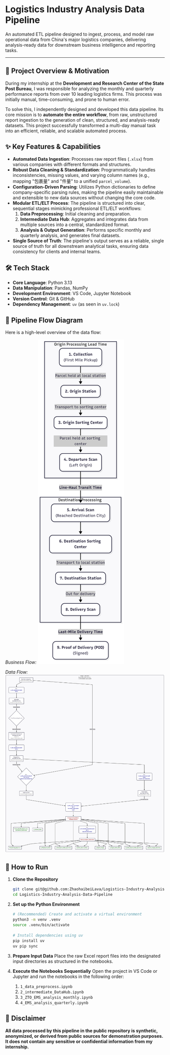 # Logistics Industry Analysis Data Pipeline

An automated ETL pipeline designed to ingest, process, and model raw operational data from China's major logistics companies, delivering analysis-ready data for downstream business intelligence and reporting tasks.

---

## 🌟 Project Overview & Motivation

During my internship at the **Development and Research Center of the State Post Bureau**, I was responsible for analyzing the monthly and quarterly performance reports from over 10 leading logistics firms. This process was initially manual, time-consuming, and prone to human error.

To solve this, I independently designed and developed this data pipeline. Its core mission is to **automate the entire workflow**, from raw, unstructured report ingestion to the generation of clean, structured, and analysis-ready datasets. This project successfully transformed a multi-day manual task into an efficient, reliable, and scalable automated process.

## ✨ Key Features & Capabilities

- **Automated Data Ingestion**: Processes raw report files (`.xlsx`) from various companies with different formats and structures.
- **Robust Data Cleaning & Standardization**: Programmatically handles inconsistencies, missing values, and varying column names (e.g., mapping "包裹量" and "件量" to a unified `parcel_volume`).
- **Configuration-Driven Parsing**: Utilizes Python dictionaries to define company-specific parsing rules, making the pipeline easily maintainable and extensible to new data sources without changing the core code.
- **Modular ETL/ELT Process**: The pipeline is structured into clear, sequential stages mimicking professional ETL/ELT workflows:
    1.  **Data Preprocessing**: Initial cleaning and preparation.
    2.  **Intermediate Data Hub**: Aggregates and integrates data from multiple sources into a central, standardized format.
    3.  **Analysis & Output Generation**: Performs specific monthly and quarterly analysis, and generates final datasets.
- **Single Source of Truth**: The pipeline's output serves as a reliable, single source of truth for all downstream analytical tasks, ensuring data consistency for clients and internal teams.

## 🛠️ Tech Stack

- **Core Language**: Python 3.13
- **Data Manipulation**: Pandas, NumPy
- **Development Environment**: VS Code, Jupyter Notebook
- **Version Control**: Git & GitHub
- **Dependency Management**: `uv` (as seen in `uv.lock`)

## 🌊 Pipeline Flow Diagram

Here is a high-level overview of the data flow:

*Business Flow:*
![Business Flow](./Description_Image/BusinessFlowDescription.png)

*Data Flow:*
![Data Flow](./Description_Image/DataFlowDescription.png)

## 🚀 How to Run

1.  **Clone the Repository**
    ```bash
    git clone git@github.com:ZhaohaibeiLava/Logistics-Industry-Analysis-Data-Pipeline.git
    cd Logistics-Industry-Analysis-Data-Pipeline
    ```

2.  **Set up the Python Environment**
    ```bash
    # (Recommended) Create and activate a virtual environment
    python3 -m venv .venv
    source .venv/bin/activate

    # Install dependencies using uv
    pip install uv
    uv pip sync
    ```

3.  **Prepare Input Data**
    Place the raw Excel report files into the designated input directories as structured in the notebooks.

4.  **Execute the Notebooks Sequentially**
    Open the project in VS Code or Jupyter and run the notebooks in the following order:
    1. `1_data_preprocess.ipynb`
    2. `2_intermediate_DataHub.ipynb`
    3. `3_ZTO_EMS_analysis_monthly.ipynb`
    4. `4_EMS_analysis_quarterly.ipynb`

## 📜 Disclaimer

**All data processed by this pipeline in the public repository is synthetic, anonymized, or derived from public sources for demonstration purposes. It does not contain any sensitive or confidential information from my internship.**